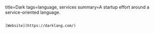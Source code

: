 title=Dark
tags=language, services
summary=A startup effort around a service-oriented language.
~~~~~~

[Website](https://darklang.com/)
